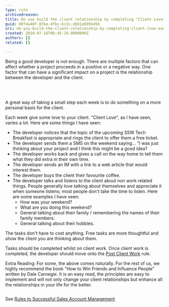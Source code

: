 ```yaml
---
type: rule
archivedreason: 
title: Do you build the client relationship by completing "Client Love" each week? (aka Customer Love)
guid: 00f4a48f-07be-4fbc-bc3c-db91e695b45b
uri: do-you-build-the-client-relationship-by-completing-client-love-each-week-aka-customer-love
created: 2010-07-16T06:45:19.0000000Z
authors: []
related: []

---
```



Being a good developer is not enough. There are multiple factors that can affect whether a project proceeds in a positive or a negative way. One factor that can have a significant impact on a project is the relationship between the developer and the client. 

<br><excerpt class='endintro'></excerpt><br>

  <p>A great way of taking a small step each week is to do something on a more personal basis for the client.</p>
<p>Each week give some love to your client. &quot;Client Love&quot;, as I have seen, varies a lot. Here are some things I have seen&#58;</p>
<ul>
    <li>The developer notices that the topic of the upcoming SSW Tech Breakfast is appropriate and rings the client to offer them a free ticket. </li>
    <li>The developer sends them a SMS on the weekend saying... &quot;I was just thinking about your project and I think this might be a good idea? </li>
    <li>The developer works back and gives a call on the way home to tell them what they did extra in their own time. </li>
    <li>The developer sends an IM with a link to a web article that would interest them. </li>
    <li>The developer buys the client their favourite coffee. </li>
    <li>The developer talks and listens to the client about non work related things. People generally love talking about themselves and appreciate it when someone listens; most people don't take the time to listen. Here are some examples I have seen&#58;
    <ul>
        <li>How was your weekend? </li>
        <li>What are you doing this weekend? </li>
        <li>General talking about their family / remembering the names of their family members. </li>
        <li>General talking about their hobbies. </li>
    </ul>
    </li>
</ul>
<p>The tasks don't have to cost anything. Free tasks are more thoughtful and show the client you are thinking about them.</p>
<p>Tasks should be completed whilst on client work. Once client work is completed, the developer should move onto the <a href="http&#58;//www.ssw.com.au/ssw/Standards/Rules/RulesToBeingSoftwareConsultantsDealingWithClients.aspx#PostClientWork">Post Client Work</a> rule. </p>
<p>Extra Reading&#58; For some, the above comes naturally. For the rest of us, we highly recommend the book &quot;How to Win Friends and Influence People&quot; written by Dale Carnegie. It is an easy read, the principles are easy to implement and will not only change your client relationships but enhance all the relationships in your life for the better.</p>
<img alt="" src="/Standards/Management/RulesToBeingSoftwareConsultants-DealingWithClients/PublishingImages/LoveClientsImage.jpg" />
<p>See <a href="http&#58;//www.ssw.com.au/SSW/Standards/Rules/RulestoSuccessfulSalesAccountManagement.aspx#ReviewClientLove">Rules to Successful Sales Account Management</a></p>



